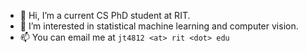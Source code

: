 - 👋 Hi, I’m a current CS PhD student at RIT.
- 👀 I’m interested in statistical machine learning and computer vision.
- 📫 You can email me at `jt4812 <at> rit <dot> edu`

<!---
jeevan11vision/jeevan11vision is a ✨ special ✨ repository because its `README.md` (this file) appears on your GitHub profile.
You can click the Preview link to take a look at your changes.
--->
